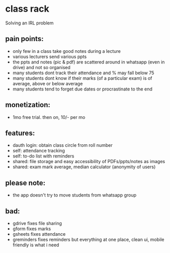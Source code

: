 # class rack
Solving an IRL problem

## pain points:
- only few in a class take good notes during a lecture
- various lecturers send various ppts
- the ppts and notes (pic & pdf) are scattered around in whatsapp (even in drive) and not so organised
- many students dont track their attendance and % may fall below 75
- many students dont know if their marks (of a particular exam) is of average, above or below average
- many students tend to forget due dates or procrastinate to the end

## monetization:
- 1mo free trial. then on, 10/- per mo

## features:
- dauth login: obtain class circle from roll number
- self: attendance tracking
- self: to-do list with reminders
- shared: file storage and easy accessibility of PDFs/ppts/notes as images
- shared: exam mark average, median calculator (anonymity of users)

## please note:
- the app doesn't try to move students from whatsapp group

## bad:
- gdrive fixes file sharing
- gform fixes marks
- gsheets fixes attendance
- greminders fixes reminders
but everything at one place, clean ui, mobile friendly is what i need